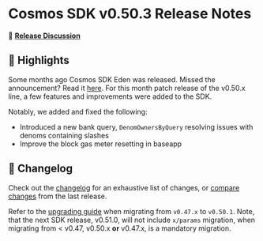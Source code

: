 # Cosmos SDK v0.50.3 Release Notes

💬 [**Release Discussion**](https://github.com/orgs/cosmos/discussions/58)

## 🚀 Highlights

Some months ago Cosmos SDK Eden was released. Missed the announcement? Read it [here](https://github.com/cosmos/cosmos-sdk/releases/tag/v0.50.1).
For this month patch release of the v0.50.x line, a few features and improvements were added to the SDK.

Notably, we added and fixed the following:

* Introduced a new bank query, `DenomOwnersByQuery` resolving issues with denoms containing slashes
* Improve the block gas meter resetting in baseapp

## 📝 Changelog

Check out the [changelog](https://github.com/cosmos/cosmos-sdk/blob/v0.50.3/CHANGELOG.md) for an exhaustive list of changes, or [compare changes](https://github.com/cosmos/cosmos-sdk/compare/release/v0.50.2...v0.50.3) from the last release.

Refer to the [upgrading guide](https://github.com/cosmos/cosmos-sdk/blob/release/v0.50.x/UPGRADING.md) when migrating from `v0.47.x` to `v0.50.1`.
Note, that the next SDK release, v0.51.0, will not include `x/params` migration, when migrating from < v0.47, v0.50.x **or** v0.47.x, is a mandatory migration.
